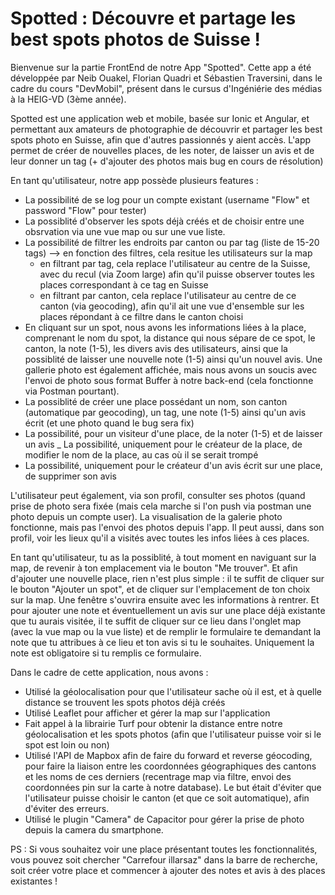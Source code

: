 # Spotted : Découvre et partage les best spots photos de Suisse !

Bienvenue sur la partie FrontEnd de notre App "Spotted". Cette app a été développée par Neib Ouakel, Florian Quadri et Sébastien Traversini, dans le cadre du cours "DevMobil", présent dans le cursus d'Ingéniérie des médias à la HEIG-VD (3ème année).

Spotted est une application web et mobile, basée sur Ionic et Angular, et permettant aux amateurs de photographie de découvrir et partager
les best spots photo en Suisse, afin que d'autres passionnés y aient accès. L'app permet de créer de nouvelles places, de les noter, de laisser un avis et de leur donner un tag (+ d'ajouter des photos mais bug en cours de résolution)

En tant qu'utilisateur, notre app possède plusieurs features :

- La possibilité de se log pour un compte existant (username "Flow" et password "Flow" pour tester)
- La possiblité d'observer les spots déjà créés et de choisir entre une obsrvation via une vue map ou sur une vue liste.
- La possibilité de filtrer les endroits par canton ou par tag (liste de 15-20 tags) --> en fonction des filtres, cela resitue les utilisateurs sur la map
    - en filtrant par tag, cela replace l'utilisateur au centre de la Suisse, avec du recul (via Zoom large) afin qu'il puisse observer toutes les places correspondant à ce tag en Suisse
    - en filtrant par canton, cela replace l'utilisateur au centre de ce canton (via geocoding), afin qu'il ait une vue d'ensemble sur les places répondant à ce filtre dans le canton choisi
- En cliquant sur un spot, nous avons les informations liées à la place, comprenant le nom du spot, la distance qui nous sépare de ce spot, le canton, la note (1-5), les divers avis des utilisateurs, ainsi que la possiblité de laisser une nouvelle note (1-5) ainsi qu'un nouvel avis.
  Une gallerie photo est également affichée, mais nous avons un soucis avec l'envoi de photo sous format Buffer à notre back-end (cela fonctionne via Postman pourtant).
- La possiblité de créer une place possédant un nom, son canton (automatique par geocoding), un tag, une note (1-5) ainsi qu'un avis écrit (et une photo quand le bug sera fix)
- La possibilité, pour un visiteur d'une place, de la noter (1-5) et de laisser un avis
_ La possibilité, uniquement pour le créateur de la place, de modifier le nom de la place, au cas où il se serait trompé
- La possibilité, uniquement pour le créateur d'un avis écrit sur une place, de supprimer son avis

L'utilisateur peut également, via son profil, consulter ses photos (quand prise de photo sera fixée (mais cela marche si l'on push via postman une photo depuis un compte user). La visualisation de la galerie photo fonctionne, mais pas l'envoi des photos depuis l'app.
Il peut aussi, dans son profil, voir les lieux qu'il a visités avec toutes les infos liées à ces places.

En tant qu'utilisateur, tu as la possiblité, à tout moment en naviguant sur la map, de revenir à ton emplacement via le bouton "Me trouver".
Et afin d'ajouter une nouvelle place, rien n'est plus simple : il te suffit de cliquer sur le bouton "Ajouter un spot", et de cliquer sur l'emplacement de ton choix sur la map. Une fenêtre s'ouvrira ensuite avec les informations à rentrer.
Et pour ajouter une note et éventuellement un avis sur une place déjà existante que tu aurais visitée, il te suffit de cliquer sur ce lieu dans l'onglet map (avec la vue map ou la vue liste) et de remplir le formulaire te demandant la note que tu attribues à ce lieu et ton avis si tu le souhaites. Uniquement la note est obligatoire si tu remplis ce formulaire.

Dans le cadre de cette application, nous avons :
- Utilisé la géolocalisation pour que l'utilisateur sache où il est, et à quelle distance se trouvent les spots photos déjà créés
- Utilisé Leaflet pour afficher et gérer la map sur l'application
- Fait appel à la librairie Turf pour obtenir la distance entre notre géolocalisation et les spots photos (afin que l'utilisateur puisse voir si le spot est loin ou non)
- Utilisé l'API de Mapbox afin de faire du forward et reverse géocoding, pour faire la liaison entre les coordonnées géographiques des cantons et les noms de ces derniers (recentrage map via filtre, envoi des coordonnées pin sur la carte à notre database). Le but était d'éviter que l'utilisateur puisse choisir le canton (et que ce soit automatique), afin d'éviter des erreurs.
- Utilisé le plugin "Camera" de Capacitor pour gérer la prise de photo depuis la camera du smartphone.

PS : Si vous souhaitez voir une place présentant toutes les fonctionnalités, vous pouvez soit chercher "Carrefour illarsaz" dans la barre de recherche, soit créer votre place et commencer à ajouter des notes et avis à des places existantes !


